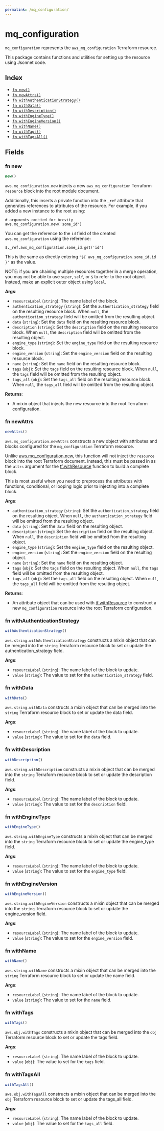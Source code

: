 ```yaml
---
permalink: /mq_configuration/
---
```


# mq_configuration

`mq_configuration` represents the `aws_mq_configuration` Terraform resource.



This package contains functions and utilities for setting up the resource using Jsonnet code.


## Index

* [`fn new()`](#fn-new)
* [`fn newAttrs()`](#fn-newattrs)
* [`fn withAuthenticationStrategy()`](#fn-withauthenticationstrategy)
* [`fn withData()`](#fn-withdata)
* [`fn withDescription()`](#fn-withdescription)
* [`fn withEngineType()`](#fn-withenginetype)
* [`fn withEngineVersion()`](#fn-withengineversion)
* [`fn withName()`](#fn-withname)
* [`fn withTags()`](#fn-withtags)
* [`fn withTagsAll()`](#fn-withtagsall)

## Fields

### fn new

```ts
new()
```


`aws.mq_configuration.new` injects a new `aws_mq_configuration` Terraform `resource`
block into the root module document.

Additionally, this inserts a private function into the `_ref` attribute that generates references to attributes of the
resource. For example, if you added a new instance to the root using:

    # arguments omitted for brevity
    aws.mq_configuration.new('some_id')

You can get the reference to the `id` field of the created `aws.mq_configuration` using the reference:

    $._ref.aws_mq_configuration.some_id.get('id')

This is the same as directly entering `"${ aws_mq_configuration.some_id.id }"` as the value.

NOTE: if you are chaining multiple resources together in a merge operation, you may not be able to use `super`, `self`,
or `$` to refer to the root object. Instead, make an explicit outer object using `local`.

**Args**:
  - `resourceLabel` (`string`): The name label of the block.
  - `authentication_strategy` (`string`): Set the `authentication_strategy` field on the resulting resource block. When `null`, the `authentication_strategy` field will be omitted from the resulting object.
  - `data` (`string`): Set the `data` field on the resulting resource block.
  - `description` (`string`): Set the `description` field on the resulting resource block. When `null`, the `description` field will be omitted from the resulting object.
  - `engine_type` (`string`): Set the `engine_type` field on the resulting resource block.
  - `engine_version` (`string`): Set the `engine_version` field on the resulting resource block.
  - `name` (`string`): Set the `name` field on the resulting resource block.
  - `tags` (`obj`): Set the `tags` field on the resulting resource block. When `null`, the `tags` field will be omitted from the resulting object.
  - `tags_all` (`obj`): Set the `tags_all` field on the resulting resource block. When `null`, the `tags_all` field will be omitted from the resulting object.

**Returns**:
- A mixin object that injects the new resource into the root Terraform configuration.


### fn newAttrs

```ts
newAttrs()
```


`aws.mq_configuration.newAttrs` constructs a new object with attributes and blocks configured for the `mq_configuration`
Terraform resource.

Unlike [aws.mq_configuration.new](#fn-new), this function will not inject the `resource`
block into the root Terraform document. Instead, this must be passed in as the `attrs` argument for the
[tf.withResource](https://github.com/tf-libsonnet/core/tree/main/docs#fn-withresource) function to build a complete block.

This is most useful when you need to preprocess the attributes with functions, conditional, or looping logic prior to
injecting into a complete block.

**Args**:
  - `authentication_strategy` (`string`): Set the `authentication_strategy` field on the resulting object. When `null`, the `authentication_strategy` field will be omitted from the resulting object.
  - `data` (`string`): Set the `data` field on the resulting object.
  - `description` (`string`): Set the `description` field on the resulting object. When `null`, the `description` field will be omitted from the resulting object.
  - `engine_type` (`string`): Set the `engine_type` field on the resulting object.
  - `engine_version` (`string`): Set the `engine_version` field on the resulting object.
  - `name` (`string`): Set the `name` field on the resulting object.
  - `tags` (`obj`): Set the `tags` field on the resulting object. When `null`, the `tags` field will be omitted from the resulting object.
  - `tags_all` (`obj`): Set the `tags_all` field on the resulting object. When `null`, the `tags_all` field will be omitted from the resulting object.

**Returns**:
  - An attribute object that can be used with [tf.withResource](https://github.com/tf-libsonnet/core/tree/main/docs#fn-withresource) to construct a new `mq_configuration` resource into the root Terraform configuration.


### fn withAuthenticationStrategy

```ts
withAuthenticationStrategy()
```

`aws.string.withAuthenticationStrategy` constructs a mixin object that can be merged into the `string`
Terraform resource block to set or update the authentication_strategy field.



**Args**:
  - `resourceLabel` (`string`): The name label of the block to update.
  - `value` (`string`): The value to set for the `authentication_strategy` field.


### fn withData

```ts
withData()
```

`aws.string.withData` constructs a mixin object that can be merged into the `string`
Terraform resource block to set or update the data field.



**Args**:
  - `resourceLabel` (`string`): The name label of the block to update.
  - `value` (`string`): The value to set for the `data` field.


### fn withDescription

```ts
withDescription()
```

`aws.string.withDescription` constructs a mixin object that can be merged into the `string`
Terraform resource block to set or update the description field.



**Args**:
  - `resourceLabel` (`string`): The name label of the block to update.
  - `value` (`string`): The value to set for the `description` field.


### fn withEngineType

```ts
withEngineType()
```

`aws.string.withEngineType` constructs a mixin object that can be merged into the `string`
Terraform resource block to set or update the engine_type field.



**Args**:
  - `resourceLabel` (`string`): The name label of the block to update.
  - `value` (`string`): The value to set for the `engine_type` field.


### fn withEngineVersion

```ts
withEngineVersion()
```

`aws.string.withEngineVersion` constructs a mixin object that can be merged into the `string`
Terraform resource block to set or update the engine_version field.



**Args**:
  - `resourceLabel` (`string`): The name label of the block to update.
  - `value` (`string`): The value to set for the `engine_version` field.


### fn withName

```ts
withName()
```

`aws.string.withName` constructs a mixin object that can be merged into the `string`
Terraform resource block to set or update the name field.



**Args**:
  - `resourceLabel` (`string`): The name label of the block to update.
  - `value` (`string`): The value to set for the `name` field.


### fn withTags

```ts
withTags()
```

`aws.obj.withTags` constructs a mixin object that can be merged into the `obj`
Terraform resource block to set or update the tags field.



**Args**:
  - `resourceLabel` (`string`): The name label of the block to update.
  - `value` (`obj`): The value to set for the `tags` field.


### fn withTagsAll

```ts
withTagsAll()
```

`aws.obj.withTagsAll` constructs a mixin object that can be merged into the `obj`
Terraform resource block to set or update the tags_all field.



**Args**:
  - `resourceLabel` (`string`): The name label of the block to update.
  - `value` (`obj`): The value to set for the `tags_all` field.
